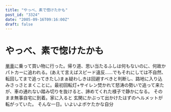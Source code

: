 ```yaml
---
title: "やっべ、素で惚けたかも"
post_id: "3324"
date: "2005-09-16T09:16:00Z"
draft: false
---
```


# やっべ、素で惚けたかも

[単車](/tag/yb-1)に乗って買い物に行った。帰り道、思い当たるふしは何もないのに、何故かパトカーに追われる。(あえて言えばスピード違反……でもそれにしては不自然、転回してまで追ってきたし)まぁ疑わしきは回避すべきと判断し、路地に入り込みさっさとまくことに。最初回転灯+サイレン焚かれて怒涛の勢いで追って来たが、車の通れない踏み切りを抜けると、諦めてくれた様子で静かになる。 そのまま無事自宅に到着。家に入ると 玄関にかぶって出かけたはずのヘルメットが転がっていた。 そんな一日。いよいよボケたかな自分
